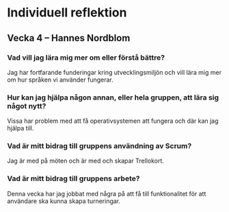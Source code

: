 # Individuell reflektion
## Vecka 4 – Hannes Nordblom
### Vad vill jag lära mig mer om eller förstå bättre?
Jag har fortfarande funderingar kring utvecklingsmiljön och vill lära mig mer om hur språken vi använder fungerar.
### Hur kan jag hjälpa någon annan, eller hela gruppen, att lära sig något nytt?
Vissa har problem med att få operativsystemen att fungera och där kan jag hjälpa till.
### Vad är mitt bidrag till gruppens användning av Scrum?
Jag är med på möten och är med och skapar Trellokort.
### Vad är mitt bidrag till gruppens arbete?
Denna vecka har jag jobbat med några på att få till funktionalitet för att användare ska kunna skapa turneringar.
